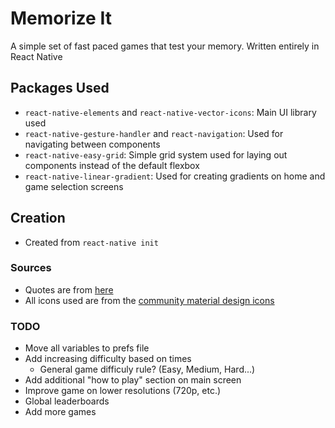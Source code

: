 # Memorize It
A simple set of fast paced games that test your memory.
Written entirely in React Native

## Packages Used
- `react-native-elements` and `react-native-vector-icons`: Main UI library used
- `react-native-gesture-handler` and `react-navigation`: Used for navigating between components
- `react-native-easy-grid`: Simple grid system used for laying out components instead of the default flexbox
- `react-native-linear-gradient`: Used for creating gradients on home and game selection screens

## Creation
- Created from `react-native init`

### Sources
- Quotes are from [here](https://github.com/JamesFT/Database-Quotes-JSON)
- All icons used are from the [community material design icons](https://materialdesignicons.com/)

### TODO
- Move all variables to prefs file
- Add increasing difficulty based on times
  - General game difficuly rule? (Easy, Medium, Hard...)
- Add additional "how to play" section on main screen
- Improve game on lower resolutions (720p, etc.)
- Global leaderboards
- Add more games